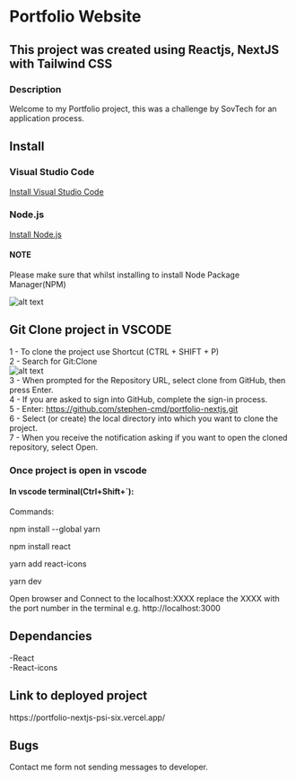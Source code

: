 <h1> Portfolio Website </h1>

<h2> This project was created using Reactjs, NextJS with Tailwind CSS </h2>

<h3>Description</h3> 

Welcome to my Portfolio project, this was a challenge by SovTech for an application process.

<h2>Install</h2> 

<h3>Visual Studio Code</h3>
<a href="https://code.visualstudio.com/download">Install Visual Studio Code</a>


<h3>Node.js</h3>

<a href="https://nodejs.org/en/download/">Install Node.js</a>


<h4>NOTE</h4>

Please make sure that whilst installing to install Node Package Manager(NPM)

![alt text](https://d2ms8rpfqc4h24.cloudfront.net/Select_Node_js_Features_to_install_0847ad9e3a.png)



<h2>Git Clone project in VSCODE</h2> 

1 - To clone the project use Shortcut (CTRL + SHIFT + P)<br /> 
2 - Search for Git:Clone <br />
![alt text](https://learn.microsoft.com/en-us/azure/developer/javascript/media/how-to-clone-github-repo/visual-studio-code-git-clone.png)<br />
3 - When prompted for the Repository URL, select clone from GitHub, then press Enter.<br />
4 - If you are asked to sign into GitHub, complete the sign-in process.<br />
5 - Enter: https://github.com/stephen-cmd/portfolio-nextjs.git <br />
6 - Select (or create) the local directory into which you want to clone the project.<br />
7 - When you receive the notification asking if you want to open the cloned repository, select Open.<br />

<h3>Once project is open in vscode</h3> 

<h4>In vscode terminal(Ctrl+Shift+`):</h4> 

Commands:

npm install --global yarn 

npm install react

yarn add react-icons

yarn dev

Open browser and Connect to the localhost:XXXX replace the XXXX with the port number in the terminal e.g. http://localhost:3000

<h2>Dependancies</h2> 

-React<br /> 
-React-icons

<h2>Link to deployed project</h2>
https://portfolio-nextjs-psi-six.vercel.app/

<h2>Bugs</h2> 
Contact me form not sending messages to developer. 
